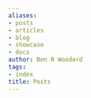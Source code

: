 ```yaml
---
aliases:
- posts
- articles
- blog
- showcase
- docs
author: Ben R Woodard
tags:
- index
title: Posts
---
```

